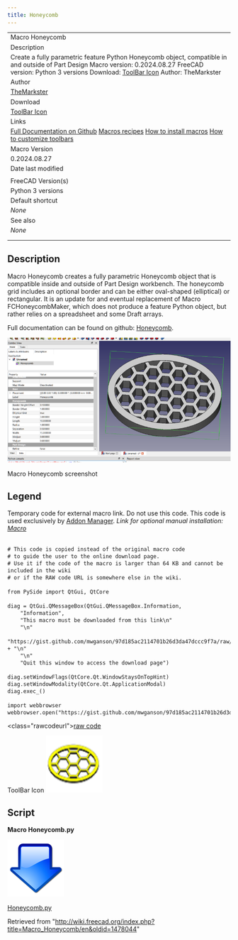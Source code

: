 ```yaml
---
title: Honeycomb
---
```


|                                                                                                                                                                                                                                                                        |
| ---------------------------------------------------------------------------------------------------------------------------------------------------------------------------------------------------------------------------------------------------------------------- |
| Macro Honeycomb                                                                                                                                                                                                                                                        |
| Description                                                                                                                                                                                                                                                            |
| Create a fully parametric feature Python Honeycomb object, compatible in and outside of Part Design Macro version: 0.2024.08.27 FreeCAD version: Python 3 versions Download: [ToolBar Icon](https://wiki.freecadweb.org/File:Macro_Honeycomb.svg) Author: TheMarkster  |
| Author                                                                                                                                                                                                                                                                 |
| [TheMarkster](/index.php?title=User:TheMarkster&action=edit&redlink=1 "User:TheMarkster (page does not exist)")                                                                                                                                                        |
| Download                                                                                                                                                                                                                                                               |
| [ToolBar Icon](https://wiki.freecadweb.org/File:Macro_Honeycomb.svg)                                                                                                                                                                                                   |
| Links                                                                                                                                                                                                                                                                  |
| [Full Documentation on Github](https://github.com/mwganson/honeycomb) [Macros recipes](/Macros_recipes "Macros recipes") [How to install macros](/How_to_install_macros "How to install macros") [How to customize toolbars](/Customize_Toolbars "Customize Toolbars") |
| Macro Version                                                                                                                                                                                                                                                          |
| 0.2024.08.27                                                                                                                                                                                                                                                           |
| Date last modified                                                                                                                                                                                                                                                     |
|                                                                                                                                                                                                                                                                        |
| FreeCAD Version(s)                                                                                                                                                                                                                                                     |
| Python 3 versions                                                                                                                                                                                                                                                      |
| Default shortcut                                                                                                                                                                                                                                                       |
| _None_                                                                                                                                                                                                                                                                 |
| See also                                                                                                                                                                                                                                                               |
| _None_                                                                                                                                                                                                                                                                 |
|                                                                                                                                                                                                                                                                        |
|                                                                                                                                                                                                                                                                        |

## Description

Macro Honeycomb creates a fully parametric Honeycomb object that is compatible inside and outside of Part Design workbench. The honeycomb grid includes an optional border and can be either oval-shaped (elliptical) or rectangular. It is an update for and eventual replacement of Macro FCHoneycombMaker, which does not produce a feature Python object, but rather relies on a spreadsheet and some Draft arrays.

Full documentation can be found on github: [Honeycomb](https://github.com/mwganson/honeycomb).

![](/src/assets/images/Honeycomb_scr1.png)

Macro Honeycomb screenshot‎

## Legend

Temporary code for external macro link. Do not use this code. This code is used exclusively by [Addon Manager](/Std_AddonMgr "Std AddonMgr"). _Link for optional manual installation: [Macro](https://gist.github.com/mwganson/97d185ac2114701b26d3da47dccc9f7a/raw/46b27ad36991a460e9772ddb5e73b3115a1329be/Honeycomb.py)_

```

# This code is copied instead of the original macro code
# to guide the user to the online download page.
# Use it if the code of the macro is larger than 64 KB and cannot be included in the wiki
# or if the RAW code URL is somewhere else in the wiki.

from PySide import QtGui, QtCore

diag = QtGui.QMessageBox(QtGui.QMessageBox.Information,
    "Information",
    "This macro must be downloaded from this link\n"
    "\n"
    "https://gist.github.com/mwganson/97d185ac2114701b26d3da47dccc9f7a/raw/46b27ad36991a460e9772ddb5e73b3115a1329be/Honeycomb.py" + "\n"
    "\n"
    "Quit this window to access the download page")

diag.setWindowFlags(QtCore.Qt.WindowStaysOnTopHint)
diag.setWindowModality(QtCore.Qt.ApplicationModal)
diag.exec_()

import webbrowser
webbrowser.open("https://gist.github.com/mwganson/97d185ac2114701b26d3da47dccc9f7a/raw/46b27ad36991a460e9772ddb5e73b3115a1329be/Honeycomb.py")

```

<class="rawcodeurl"><a href="<https://gist.github.com/mwganson/97d185ac2114701b26d3da47dccc9f7a/raw/46b27ad36991a460e9772ddb5e73b3115a1329be/Honeycomb.py>">raw code</a>

ToolBar Icon
![](/src/assets/images/Macro_Honeycomb.svg)

## Script

**Macro Honeycomb.py**

[![](/src/assets/images/Nuvola_apps_download_manager.png)](https://gist.github.com/mwganson/97d185ac2114701b26d3da47dccc9f7a)

[Honeycomb.py](https://gist.github.com/mwganson/97d185ac2114701b26d3da47dccc9f7a)

Retrieved from "<http://wiki.freecad.org/index.php?title=Macro_Honeycomb/en&oldid=1478044>"
